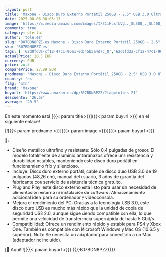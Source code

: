 ```yaml
---
layout: post
title: 'Maxone - Disco Duro Externo Portátil 250GB - 2.5" USB 3.0 Ultrafino Diseño Metálico HDD para Mac  PC  Laptop  Ordenador  Smart TV  Chromebook - Grey'
date: 2025-08-06 08:03:13
image: 'https://m.media-amazon.com/images/I/31iHLxfbVgL._SL500_._SL400_.jpg'
comments: true
category: ofertas
author: 'tole.es'
slug: 'B07BDN8PZZ-es Maxone - Disco Duro Externo Portátil 250GB - 2.5" USB 3.0...'
sku: 'B07BDN8PZZ-es'
tags: [ '62d0fd3a-cf12-47c1-96a1-0dc45b5a4d7c_0','62d0fd3a-cf12-47c1-96a1-0dc45b5a4d7c_4501','Almacenamiento','Almacenamiento de datos','Almacenamiento de datos externo','Arborist Merchandising Root','Discos duros externos','Informática','Self Service','Special Features Stores','Vuelta al cole: Informática','maxone','smart','tv','🇪🇸', ]
actualPrice: 20.5 EUR
currency: EUR
price: 20.5
comparePrice: 27.89 EUR
prodname: 'Maxone - Disco Duro Externo Portátil 250GB - 2.5" USB 3.0 Ultrafino Diseño Metálico HDD para Mac  PC  Laptop  Ordenador  Smart TV  Chromebook - Grey'
country: 'es'
flag: '🇪🇸'
brand: 'Maxone'
buyurl: 'https://www.amazon.es/dp/B07BDN8PZZ/?tag=tolees-21'
descuento: '26.50'
average: '20.5'
---
```


En este momento está [{{< param title >}}]({{< param buyurl >}}) en el siguiente enlace!

[![{{< param prodname >}}]({{< param image >}})]({{< param buyurl >}})

🔎:

- Diseño metálico ultrafino y resistente: Sólo 0,4 pulgadas de grosor. El modelo totalmente de aluminio antiarañazos ofrece una resistencia y durabilidad notables, manteniendo este disco duro portátil en funcionamiento frío y silencioso.
- Incluye: Disco duro externo portátil, cable de disco duro USB 3.0 de 19 pulgadas (48,26 cm), manual del usuario, 3 años de garantía del fabricante con servicio de asistencia técnica gratuito.
- Plug and Play: este disco externo está listo para usar sin necesidad de alimentación externa ni instalación de software. Almacenamiento adicional ideal para su ordenador y videoconsola.
- Mejora el rendimiento del PC: Gracias a la tecnología USB 3.0, este disco duro USB es mucho más rápido que la unidad de copia de seguridad USB 2.0, aunque sigue siendo compatible con ella, lo que permite una velocidad de transferencia superrápida de hasta 5 Gbit/s.
- Compatibilidad: Ofrece un rendimiento rápido y estable para PS4 y Xbox One. También es compatible con Microsoft Windows y Mac OS (10.6.5 y superior). Nota: Se necesita un adaptador para conectarlo a un Mac (adaptador no incluido).

[🛒 Aquí!!!]({{< param buyurl >}})
{{<world>}}B07BDN8PZZ{{</world>}}
